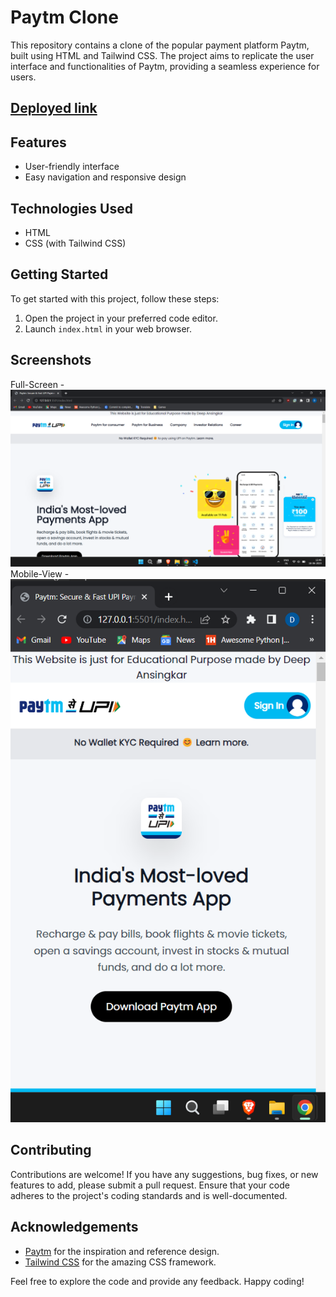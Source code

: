 # Paytm Clone

This repository contains a clone of the popular payment platform Paytm, built using HTML and Tailwind CSS. The project aims to replicate the user interface and functionalities of Paytm, providing a seamless experience for users.

## [Deployed link]()

## Features
- User-friendly interface
- Easy navigation and responsive design

## Technologies Used
- HTML
- CSS (with Tailwind CSS)

## Getting Started
To get started with this project, follow these steps:
1. Open the project in your preferred code editor.
2. Launch `index.html` in your web browser.

## Screenshots
Full-Screen -
![Home-FullScreen](./Screenshot%20(25).png)
Mobile-View -
![Mobile-View](./Screenshot%20(26).png)


## Contributing
Contributions are welcome! If you have any suggestions, bug fixes, or new features to add, please submit a pull request. Ensure that your code adheres to the project's coding standards and is well-documented.

## Acknowledgements
- [Paytm](https://paytm.com/) for the inspiration and reference design.
- [Tailwind CSS](https://tailwindcss.com/) for the amazing CSS framework.

Feel free to explore the code and provide any feedback. Happy coding!
